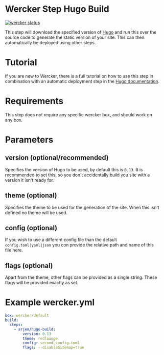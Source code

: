 # Wercker Step Hugo Build

[![wercker status](https://app.wercker.com/status/837cf1a5869eb00da38dbd6083e35825/m "wercker status")](https://app.wercker.com/project/bykey/837cf1a5869eb00da38dbd6083e35825)

This step will download the specified version of [Hugo](http://gohugo.io) and run this over the source code to generate the static version of your site. This can then automatically be deployed using other steps.

# Tutorial

If you are new to Wercker, there is a full tutorial on how to use this step in combination with an automatic deployment step in the [Hugo documentation](http://gohugo.io/tutorials/automated-deployments/).

# Requirements

This step does not require any specific wercker box, and should work on any box.

# Parameters

## version (optional/recommended)

Specifies the version of Hugo to be used, by default this is `0.13`. It is recommended to set this, so you don't accidentally build you site with a version it isn't ready for.

## theme (optional)

Specifies the theme to be used for the generation of the site. When this isn't defined no theme will be used.

## config (optional)

If you wish to use a different config file than the default `config.toml|yaml|json` you con provide the relative path and name of this file here.

## flags (optional)

Apart from the theme, other flags can be provided as a single string. These flags will be provided exactly as set.

# Example wercker.yml

```yml
box: wercker/default
build:
  steps:
    - arjen/hugo-build:
        version: 0.13
        theme: redlounge
        config: second-config.toml
        flags: --disableSitemap=true
```
